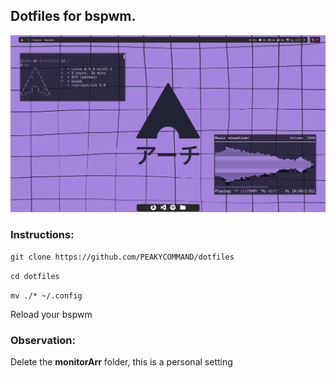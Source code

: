 <h2>Dotfiles for bspwm.</h2>

![Example](https://github.com/PEAKYCOMMAND/dotfiles/blob/main/walls/image_2024-06-25_13-03-34.png)

<h3>Instructions:</h3>

``git clone https://github.com/PEAKYCOMMAND/dotfiles``

``cd dotfiles``

``mv ./* ~/.config``


Reload your bspwm

<h3>Observation:</h3>
Delete the <strong>monitorArr</strong> folder, this is a personal setting


